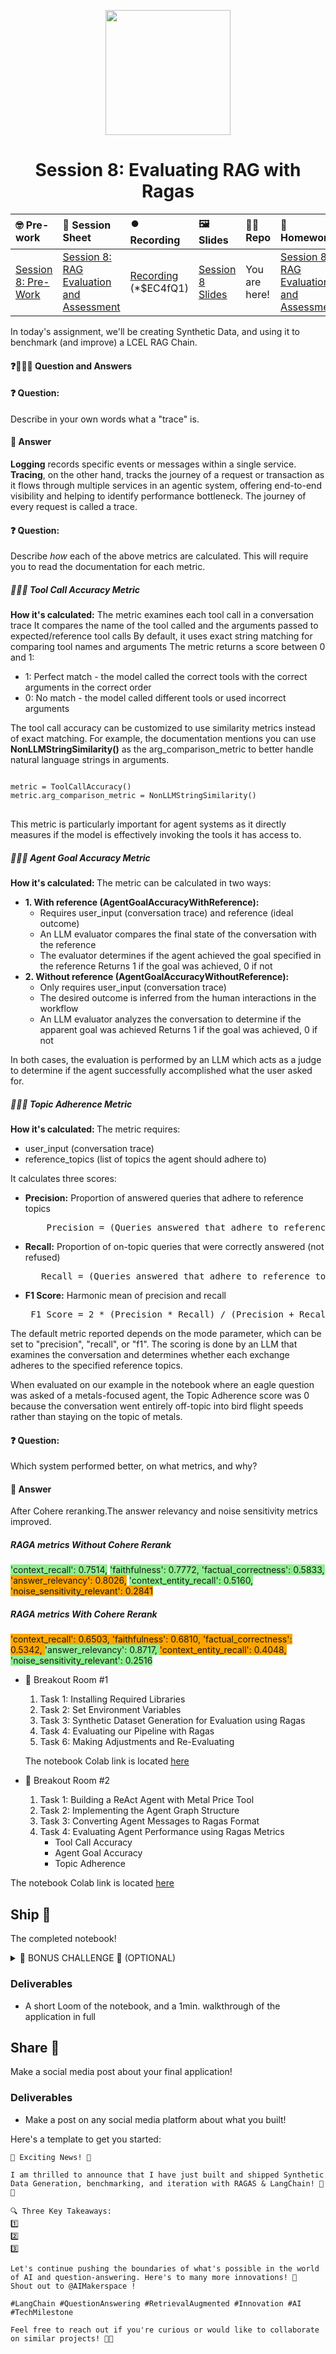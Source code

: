 
<p align = "center" draggable=”false” ><img src="https://github.com/AI-Maker-Space/LLM-Dev-101/assets/37101144/d1343317-fa2f-41e1-8af1-1dbb18399719" 
     width="200px"
     height="auto"/>
</p>

## <h1 align="center" id="heading">Session 8: Evaluating RAG with Ragas</h1>

| 🤓 Pre-work | 📰 Session Sheet | ⏺️ Recording     | 🖼️ Slides        | 👨‍💻 Repo         | 📝 Homework      | 📁 Feedback       |
|:-----------------|:-----------------|:-----------------|:-----------------|:-----------------|:-----------------|:-----------------|
| [Session 8: Pre-Work](https://www.notion.so/Session-8-RAG-Evaluation-and-Assessment-1c8cd547af3d81d08f7cf5521d0253bb?pvs=4#1c8cd547af3d816583d6c23183b6f87f) | [Session 8: RAG Evaluation and Assessment](https://www.notion.so/Session-8-RAG-Evaluation-and-Assessment-1c8cd547af3d81d08f7cf5521d0253bb) | [Recording](https://us02web.zoom.us/rec/share/zlh_0cIuDgAtzeWsbQnScp-pjpdmVXvAAZv-Zi6sznb3IqCZTvcCQbfD-bXGUerr.fJP0Ywlyxlp0XPpe ) (*$EC4fQ1) | [Session 8 Slides](https://www.canva.com/design/DAGjadKGqcw/0Gff9K2EwbOb3lX14un3uw/edit?utm_content=DAGjadKGqcw&utm_campaign=designshare&utm_medium=link2&utm_source=sharebutton) | You are here! | [Session 8: RAG Evaluation and Assessment](https://forms.gle/ujAQLqx2ZHMWTUH79) | [AIE6 Feedback 4/24](https://forms.gle/wA7p89e6svCgjtr58) |

In today's assignment, we'll be creating Synthetic Data, and using it to benchmark (and improve) a LCEL RAG Chain.

#### ❓🙋🏽‍♂️ Question and Answers

#### ❓ Question: 
Describe in your own words what a "trace" is.
#### 📍 Answer
<b>Logging</b> records specific events or messages within a single service. <b>Tracing</b>, on the other hand, tracks the journey of a request or transaction as it flows through multiple services in an agentic system, offering end-to-end visibility and helping to identify performance bottleneck. The journey of every request is called a trace.

#### ❓ Question: 

Describe *how* each of the above metrics are calculated. This will require you to read the documentation for each metric.

##### 👨🏽‍💻 Tool Call Accuracy Metric

<b>How it's calculated:</b>
The metric examines each tool call in a conversation trace
It compares the name of the tool called and the arguments passed to expected/reference tool calls
By default, it uses exact string matching for comparing tool names and arguments
The metric returns a score between 0 and 1:
<ul>
   <li> 1: Perfect match - the model called the correct tools with the correct arguments in the correct order </li>
   <li> 0: No match - the model called different tools or used incorrect arguments </li>
</ul>
The tool call accuracy can be customized to use similarity metrics instead of exact matching. For example, the documentation mentions you can use <b>NonLLMStringSimilarity()</b> as the arg_comparison_metric to better handle natural language strings in arguments.
<pre>
<code language="python">
metric = ToolCallAccuracy()
metric.arg_comparison_metric = NonLLMStringSimilarity()
</code>
</pre>
This metric is particularly important for agent systems as it directly measures if the model is effectively invoking the tools it has access to.

##### 👨🏽‍💻 Agent Goal Accuracy Metric

<b> How it's calculated: </b>
The metric can be calculated in two ways:
<ul>
<li> <b>1. With reference (AgentGoalAccuracyWithReference):</b>
<ul>
<li>Requires user_input (conversation trace) and reference (ideal outcome)</li>
<li>An LLM evaluator compares the final state of the conversation with the reference</li>
<li>The evaluator determines if the agent achieved the goal specified in the reference
Returns 1 if the goal was achieved, 0 if not </li>
</ul>
</li>
<li> <b>2. Without reference (AgentGoalAccuracyWithoutReference): </b>
<ul>
<li>Only requires user_input (conversation trace)</li>
<li>The desired outcome is inferred from the human interactions in the workflow</li>
<li>An LLM evaluator analyzes the conversation to determine if the apparent goal was achieved
Returns 1 if the goal was achieved, 0 if not</li>
</ul>
</ul>
In both cases, the evaluation is performed by an LLM which acts as a judge to determine if the agent successfully accomplished what the user asked for.


##### 👨🏽‍💻 Topic Adherence Metric

<b> How it's calculated: </b>
The metric requires:
<ul>
<li>user_input (conversation trace)</li>
<li>reference_topics (list of topics the agent should adhere to)</li>
</ul>
It calculates three scores:
<ul>
<li><b>Precision:</b> Proportion of answered queries that adhere to reference topics </li>
<pre>
    Precision = (Queries answered that adhere to reference topics) / (Total queries answered)
</pre> </li>
<li> <b>Recall:</b> Proportion of on-topic queries that were correctly answered (not refused)
<pre>
   Recall = (Queries answered that adhere to reference topics) / (Queries answered that adhere to reference topics + Queries refused that should have been answered)
</pre>
</li>
<li>
<b>F1 Score:</b> Harmonic mean of precision and recall
<pre>
 F1 Score = 2 * (Precision * Recall) / (Precision + Recall)
</pre>
</li>
</ul>
The default metric reported depends on the mode parameter, which can be set to "precision", "recall", or "f1".
The scoring is done by an LLM that examines the conversation and determines whether each exchange adheres to the specified reference topics.

When evaluated on our example in the notebook where an eagle question was asked of a metals-focused agent, the Topic Adherence score was 0 because the conversation went entirely off-topic into bird flight speeds rather than staying on the topic of metals.


#### ❓ Question: 

Which system performed better, on what metrics, and why?

#### 📍 Answer

After Cohere reranking.The answer relevancy and noise sensitivity metrics improved.

##### RAGA metrics Without Cohere Rerank

<span style="background-color: #90EE90">'context_recall': 0.7514,</span> 
<span style="background-color: #90EE90">'faithfulness': 0.7772, </span>
<span style="background-color: #90EE90">'factual_correctness': 0.5833,</span>
<span style="background-color: orange"> 'answer_relevancy': 0.8026,</span> 
<span style="background-color: #90EE90"> 'context_entity_recall': 0.5160,</span>
<span style="background-color: orange">'noise_sensitivity_relevant': 0.2841</span>


##### RAGA metrics With Cohere Rerank

<span style="background-color: orange"> 'context_recall': 0.6503, </span>
<span style="background-color: orange">'faithfulness': 0.6810, </span>
<span style="background-color: orange">'factual_correctness': 0.5342, </span>
<span style="background-color: #90EE90">'answer_relevancy': 0.8717, </span>
<span style="background-color: orange">'context_entity_recall': 0.4048,</span>
<span style="background-color: #90EE90">'noise_sensitivity_relevant': 0.2516</span>



- 🤝 Breakout Room #1
  1. Task 1: Installing Required Libraries
  2. Task 2: Set Environment Variables
  3. Task 3: Synthetic Dataset Generation for Evaluation using Ragas
  4. Task 4: Evaluating our Pipeline with Ragas
  5. Task 6: Making Adjustments and Re-Evaluating

  The notebook Colab link is located [here](https://colab.research.google.com/drive/1-t4POIFJI-SWF1lmoBOPETZZqgWCTV4Y?usp=sharing)

- 🤝 Breakout Room #2
  1. Task 1: Building a ReAct Agent with Metal Price Tool
  2. Task 2: Implementing the Agent Graph Structure
  3. Task 3: Converting Agent Messages to Ragas Format
  4. Task 4: Evaluating Agent Performance using Ragas Metrics
     - Tool Call Accuracy
     - Agent Goal Accuracy  
     - Topic Adherence

The notebook Colab link is located [here](https://colab.research.google.com/drive/1KQm7nA_zTaCyjaAeAacjqanMPv03um7T?usp=sharing)

## Ship 🚢

The completed notebook!

<details>
<summary>🚧 BONUS CHALLENGE 🚧 (OPTIONAL)</summary>

> NOTE: Completing this challenge will provide full marks on the assignment, regardless of the completion of the notebook. You do not need to complete this in the notebook for full marks.

##### **MINIMUM REQUIREMENTS**:

1. Baseline `LangGraph RAG` Application using `NAIVE RETRIEVAL`
2. Baseline Evaluation using `RAGAS METRICS`
  - [Faithfulness](https://docs.ragas.io/en/stable/concepts/metrics/faithfulness.html)
  - [Answer Relevancy](https://docs.ragas.io/en/stable/concepts/metrics/answer_relevance.html)
  - [Context Precision](https://docs.ragas.io/en/stable/concepts/metrics/context_precision.html)
  - [Context Recall](https://docs.ragas.io/en/stable/concepts/metrics/context_recall.html)
  - [Answer Correctness](https://docs.ragas.io/en/stable/concepts/metrics/answer_correctness.html)
3. Implement a `SEMANTIC CHUNKING STRATEGY`.
4. Create an `LangGraph RAG` Application using `SEMANTIC CHUNKING` with `NAIVE RETRIEVAL`.
5. Compare and contrast results.

##### **SEMANTIC CHUNKING REQUIREMENTS**:

Chunk semantically similar (based on designed threshold) sentences, and then paragraphs, greedily, up to a maximum chunk size. Minimum chunk size is a single sentence.

Have fun!
</details>

### Deliverables

- A short Loom of the notebook, and a 1min. walkthrough of the application in full

## Share 🚀

Make a social media post about your final application!

### Deliverables

- Make a post on any social media platform about what you built!

Here's a template to get you started:

```
🚀 Exciting News! 🚀

I am thrilled to announce that I have just built and shipped Synthetic Data Generation, benchmarking, and iteration with RAGAS & LangChain! 🎉🤖

🔍 Three Key Takeaways:
1️⃣ 
2️⃣ 
3️⃣ 

Let's continue pushing the boundaries of what's possible in the world of AI and question-answering. Here's to many more innovations! 🚀
Shout out to @AIMakerspace !

#LangChain #QuestionAnswering #RetrievalAugmented #Innovation #AI #TechMilestone

Feel free to reach out if you're curious or would like to collaborate on similar projects! 🤝🔥
```
